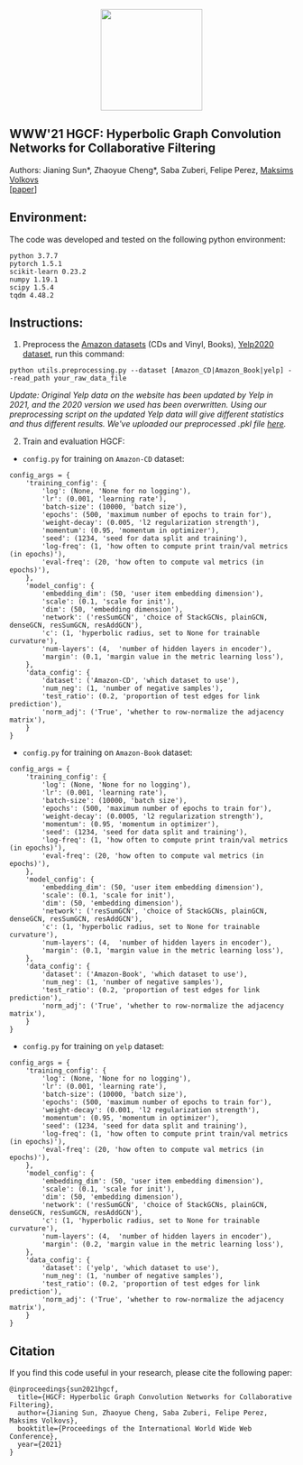 <p align="center">
<a href="https://layer6.ai/"><img src="https://github.com/layer6ai-labs/DropoutNet/blob/master/logs/logobox.jpg" width="180"></a>
</p>

## WWW'21 HGCF: Hyperbolic Graph Convolution Networks for Collaborative Filtering

Authors: Jianing Sun*, Zhaoyue Cheng*, Saba Zuberi, Felipe Perez, [Maksims Volkovs](http://www.cs.toronto.edu/~mvolkovs)  
[[paper](http://www.cs.toronto.edu/~mvolkovs/www2021_hgcf.pdf)]


<a name="Environment"/>

## Environment:

The code was developed and tested on the following python environment:
```
python 3.7.7
pytorch 1.5.1
scikit-learn 0.23.2
numpy 1.19.1
scipy 1.5.4
tqdm 4.48.2
```
<a name="instructions"/>

## Instructions:

1. Preprocess the [Amazon datasets](http://jmcauley.ucsd.edu/data/amazon) (CDs and Vinyl, Books), [Yelp2020 dataset](https://www.yelp.com/dataset/download), run this command:
```
python utils.preprocessing.py --dataset [Amazon_CD|Amazon_Book|yelp] --read_path your_raw_data_file 
```
_Update: Original Yelp data on the website has been updated by Yelp in 2021, and the 2020 version we used has been overwritten. Using our preprocessing script on the updated Yelp data will give different statistics and thus different results. We've uploaded our preprocessed .pkl file [here](https://github.com/layer6ai-labs/HGCF/tree/main/yelp20)._


2. Train and evaluation HGCF:
- `config.py` for training on `Amazon-CD` dataset:
```
config_args = {
    'training_config': {
        'log': (None, 'None for no logging'),
        'lr': (0.001, 'learning rate'),
        'batch-size': (10000, 'batch size'),
        'epochs': (500, 'maximum number of epochs to train for'),
        'weight-decay': (0.005, 'l2 regularization strength'),
        'momentum': (0.95, 'momentum in optimizer'),
        'seed': (1234, 'seed for data split and training'),
        'log-freq': (1, 'how often to compute print train/val metrics (in epochs)'),
        'eval-freq': (20, 'how often to compute val metrics (in epochs)'),
    },
    'model_config': {
        'embedding_dim': (50, 'user item embedding dimension'),
        'scale': (0.1, 'scale for init'),
        'dim': (50, 'embedding dimension'),
        'network': ('resSumGCN', 'choice of StackGCNs, plainGCN, denseGCN, resSumGCN, resAddGCN'),
        'c': (1, 'hyperbolic radius, set to None for trainable curvature'),
        'num-layers': (4,  'number of hidden layers in encoder'),
        'margin': (0.1, 'margin value in the metric learning loss'),
    },
    'data_config': {
        'dataset': ('Amazon-CD', 'which dataset to use'),
        'num_neg': (1, 'number of negative samples'),
        'test_ratio': (0.2, 'proportion of test edges for link prediction'),
        'norm_adj': ('True', 'whether to row-normalize the adjacency matrix'),
    }
}
```

- `config.py` for training on `Amazon-Book` dataset:
```
config_args = {
    'training_config': {
        'log': (None, 'None for no logging'),
        'lr': (0.001, 'learning rate'),
        'batch-size': (10000, 'batch size'),
        'epochs': (500, 'maximum number of epochs to train for'),
        'weight-decay': (0.0005, 'l2 regularization strength'),
        'momentum': (0.95, 'momentum in optimizer'),
        'seed': (1234, 'seed for data split and training'),
        'log-freq': (1, 'how often to compute print train/val metrics (in epochs)'),
        'eval-freq': (20, 'how often to compute val metrics (in epochs)'),
    },
    'model_config': {
        'embedding_dim': (50, 'user item embedding dimension'),
        'scale': (0.1, 'scale for init'),
        'dim': (50, 'embedding dimension'),
        'network': ('resSumGCN', 'choice of StackGCNs, plainGCN, denseGCN, resSumGCN, resAddGCN'),
        'c': (1, 'hyperbolic radius, set to None for trainable curvature'),
        'num-layers': (4,  'number of hidden layers in encoder'),
        'margin': (0.1, 'margin value in the metric learning loss'),
    },
    'data_config': {
        'dataset': ('Amazon-Book', 'which dataset to use'),
        'num_neg': (1, 'number of negative samples'),
        'test_ratio': (0.2, 'proportion of test edges for link prediction'),
        'norm_adj': ('True', 'whether to row-normalize the adjacency matrix'),
    }
}
```

- `config.py` for training on `yelp` dataset:
```
config_args = {
    'training_config': {
        'log': (None, 'None for no logging'),
        'lr': (0.001, 'learning rate'),
        'batch-size': (10000, 'batch size'),
        'epochs': (500, 'maximum number of epochs to train for'),
        'weight-decay': (0.001, 'l2 regularization strength'),
        'momentum': (0.95, 'momentum in optimizer'),
        'seed': (1234, 'seed for data split and training'),
        'log-freq': (1, 'how often to compute print train/val metrics (in epochs)'),
        'eval-freq': (20, 'how often to compute val metrics (in epochs)'),
    },
    'model_config': {
        'embedding_dim': (50, 'user item embedding dimension'),
        'scale': (0.1, 'scale for init'),
        'dim': (50, 'embedding dimension'),
        'network': ('resSumGCN', 'choice of StackGCNs, plainGCN, denseGCN, resSumGCN, resAddGCN'),
        'c': (1, 'hyperbolic radius, set to None for trainable curvature'),
        'num-layers': (4,  'number of hidden layers in encoder'),
        'margin': (0.2, 'margin value in the metric learning loss'),
    },
    'data_config': {
        'dataset': ('yelp', 'which dataset to use'),
        'num_neg': (1, 'number of negative samples'),
        'test_ratio': (0.2, 'proportion of test edges for link prediction'),
        'norm_adj': ('True', 'whether to row-normalize the adjacency matrix'),
    }
}
```
<a name="citation"/>

## Citation

If you find this code useful in your research, please cite the following paper:

    @inproceedings{sun2021hgcf,
      title={HGCF: Hyperbolic Graph Convolution Networks for Collaborative Filtering},
      author={Jianing Sun, Zhaoyue Cheng, Saba Zuberi, Felipe Perez, Maksims Volkovs},
      booktitle={Proceedings of the International World Wide Web Conference},
      year={2021}
    }


